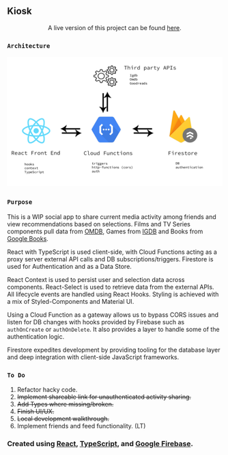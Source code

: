 ## Kiosk

<p align="center">
A live version of this project can be found <a target="blank" rel="noopener noreferrer" href="https://majora-563d6.web.app/">here</a>.
</p>

### `Architecture`

<img src="kiosk.png" alt="Kiosk"
	title="Kiosk Architecture"/>

### `Purpose`

This is a WIP social app to share current media activity among friends and view recommendations based on selections. Films and TV Series components pull data from [OMDB](https://www.omdbapi.com/), Games from [IGDB](https://www.igdb.com/discover) and Books from [Google Books](https://developers.google.com/books).

React with TypeScript is used client-side, with Cloud Functions acting as a proxy server external API
calls and DB subscriptions/triggers. Firestore is used for Authentication and as a Data Store.

React Context is used to persist user and selection data across components. React-Select is used to retrieve data from the external APIs. All lifecycle events are handled using React Hooks. Styling is achieved with a mix of Styled-Components and Material UI.

Using a Cloud Function as a gateway allows us to bypass CORS issues and listen for DB changes with hooks provided by Firebase such as `authOnCreate` or `authOnDelete`. It also provides a layer to handle some of the authentication logic.

Firestore expedites development by providing tooling for the database layer and deep integration with client-side JavaScript frameworks.

### `To Do`

1. Refactor hacky code.
2. ~~Implement shareable link for unauthenticated activity sharing.~~
3. ~~Add Types where missing/broken.~~
4. ~~Finish UI/UX.~~
5. ~~Local development walkthrough.~~
6. Implement friends and feed functionality. (LT)

### Created using [React](https://reactjs.org/), [TypeScript](https://www.typescriptlang.org/), and [Google Firebase](https://firebase.google.com/).
